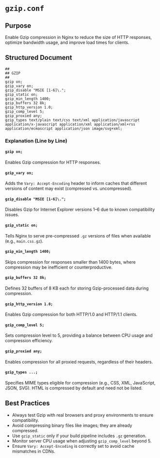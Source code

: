 # `gzip.conf`

## Purpose

Enable Gzip compression in Nginx to reduce the size of HTTP responses, optimize bandwidth usage, and improve load times for clients.

## Structured Document

```nginx
##
## GZIP
##
gzip on;
gzip_vary on;
gzip_disable "MSIE [1-6]\.";
gzip_static on;
gzip_min_length 1400;
gzip_buffers 32 8k;
gzip_http_version 1.0;
gzip_comp_level 5;
gzip_proxied any;
gzip_types text/plain text/css text/xml application/javascript application/x-javascript application/xml application/xml+rss application/ecmascript application/json image/svg+xml;
```

### Explanation (Line by Line)

#### `gzip on;`

Enables Gzip compression for HTTP responses.

#### `gzip_vary on;`

Adds the `Vary: Accept-Encoding` header to inform caches that different versions of content may exist (compressed vs. uncompressed).

#### `gzip_disable "MSIE [1-6]\.";`

Disables Gzip for Internet Explorer versions 1–6 due to known compatibility issues.

#### `gzip_static on;`

Tells Nginx to serve pre-compressed `.gz` versions of files when available (e.g., `main.css.gz`).

#### `gzip_min_length 1400;`

Skips compression for responses smaller than 1400 bytes, where compression may be inefficient or counterproductive.

#### `gzip_buffers 32 8k;`

Defines 32 buffers of 8 KB each for storing Gzip-processed data during compression.

#### `gzip_http_version 1.0;`

Enables Gzip compression for both HTTP/1.0 and HTTP/1.1 clients.

#### `gzip_comp_level 5;`

Sets compression level to 5, providing a balance between CPU usage and compression efficiency.

#### `gzip_proxied any;`

Enables compression for all proxied requests, regardless of their headers.

#### `gzip_types ...;`

Specifies MIME types eligible for compression (e.g., CSS, XML, JavaScript, JSON, SVG). HTML is compressed by default and need not be listed.

## Best Practices

* Always test Gzip with real browsers and proxy environments to ensure compatibility.
* Avoid compressing binary files like images; they are already compressed.
* Use `gzip_static` only if your build pipeline includes `.gz` generation.
* Monitor server CPU usage when adjusting `gzip_comp_level` beyond 5.
* Ensure `Vary: Accept-Encoding` is correctly set to avoid cache mismatches in CDNs.
